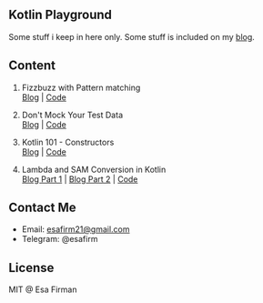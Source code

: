 ## Kotlin Playground 

Some stuff i keep in here only. Some stuff is included on my [blog](https://nolambda.stream=).

## Content

1. Fizzbuzz with Pattern matching  
[Blog](https://nolambda.stream/fizzbuzz-with-pattern-matching-in-kotlin/) | [Code](https://github.com/esafirm/kotlin-playground/tree/master/src/main/kotlin/nolambda.playground/patternmatching)

2. Don't Mock Your Test Data  
[Blog](https://nolambda.stream/rxjava-dont-mock-your-test-data/) | [Code](https://github.com/esafirm/kotlin-playground/blob/master/src/test/kotlin/nolambda.playground/TestObservableSpec.kt)

3. Kotlin 101 - Constructors  
[Blog](https://nolambda.stream/kotlin-101-consturctors/) | [Code](https://github.com/esafirm/kotlin-playground/tree/master/src/main/kotlin/nolambda.playground/constructors)

4. Lambda and SAM Conversion in Kotlin  
[Blog Part 1](https://nolambda.stream/lambda-and-sam-conversion-in-kotlin-part-1/) | [Blog Part 2](https://nolambda.stream/lambda-and-sam-conversion-in-kotlin-part-2/) | [Code](https://github.com/esafirm/kotlin-playground/tree/master/src/main/kotlin/nolambda.playground/sam)

## Contact Me

- Email: esafirm21@gmail.com
- Telegram: @esafirm

## License 

MIT @ Esa Firman